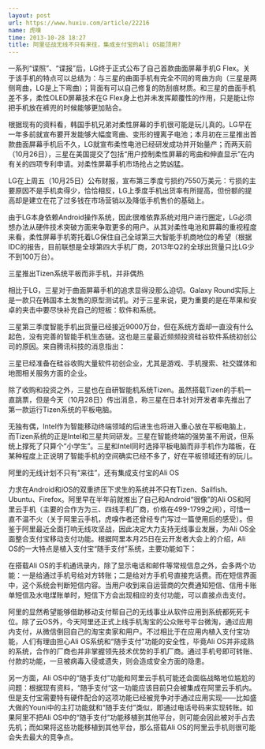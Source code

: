 ```yaml
---
layout: post
url: https://www.huxiu.com/article/22216
name: 虎嗅
time: 2013-10-28 18:27
title: 阿里征战无线不只有来往，集成支付宝的Ali OS能顶用?
---
```

一系列“谍照”、“谍报”后，LG终于正式公布了自己首款曲面屏幕手机G Flex。关于该手机的特点可以总结为：与三星的曲面手机有完全不同的弯曲方向（三星是两侧弯曲，LG是上下弯曲）；背面有可以自己修复的防刮痕材质。和三星的曲面手机差不多，柔性OLED屏幕技术在G Flex身上也并未发挥颠覆性的作用，只是能让你把手机放在裤兜的时候能够更加贴合。

根据现有的资料看，韩国手机兄弟对柔性屏幕的手机很可能是玩儿真的。LG早在一年多前就宣布要开发能够大幅度弯曲、变形的锂离子电池；本月初在三星推出首款曲面屏幕手机后不久，LG就宣布柔性电池已经研发成功并开始量产；而两天前（10月26日），三星在美国提交了包括“用户控制柔性屏幕的弯曲和伸直显示”在内有关的四项专利申请。对柔性屏幕手机市场抢占之势凶猛。

LG在上周五（10月25日）公布财报，宣布第三季度亏损约7550万美元：亏损的主要原因不是手机卖得少，恰恰相反，LG上季度手机出货率有所提高，但份额的提高却是建立在花了过多钱在市场营销以及降低手机售价的基础上。

由于LG本身依赖Android操作系统，因此很难依靠系统对用户进行圈定，LG必须想办法从硬件技术突破方面来争取更多的用户。从其对柔性电池和屏幕的重视程度来看，柔性屏幕手机寄托着LG保住自己全球第三大智能手机商地位的希望（根据IDC的报告，目前联想是全球第四大手机厂商，2013年Q2的全球出货量只比LG少不到100万台）。

三星推出Tizen系统平板而非手机，并非偶热

相比于LG，三星对于曲面屏幕手机的追求显得没那么迫切。Galaxy Round实际上是一款只在韩国本土发售的原型测试机。对于三星来说，更为重要的是在苹果和安卓的夹击中要尽快补充自己的短板：软件和系统。

三星第三季度智能手机出货量已经接近9000万台，但在系统方面却一直没有什么起色，没有完善的智能手机生态链。这也是三星最近频频投资硅谷软件系统初创公司的原因。来自腾讯科技的消息指出：

三星已经准备在硅谷收购大量软件初创企业，尤其是游戏、手机搜索、社交媒体和地图相关服务方面的企业。

除了收购和投资之外，三星也在自研智能机系统Tizen。虽然搭载Tizen的手机一直跳票，但是今天（10月28日）传出消息，称三星在日本针对开发者率先推出了第一款运行Tizen系统的平板电脑。

无独有偶，Intel作为智能移动终端领域的后进生也将进入重心放在平板电脑上，而Tizen系统的正是Intel和三星共同研发。三星在智能终端的强势虽不用说，但系统上撑死了只算个“小学生”。三星和Intel同时选择平板电脑而非手机作为踏板，在某种程度上正说明了智能手机的空间确实已经不多了，好在平板领域还有的玩儿。

阿里的无线计划不只有“来往”，还有集成支付宝的Ali OS

力求在Android和iOS的双重挤压下求生的系统并不只有Tizen、Sailfish、Ubuntu、Firefox。阿里早在半年前就推出了自己和Android“很像”的Ali OS和阿里云手机（主要的合作方为三、四线手机厂商，价格在499-1799之间），可惜一直不温不火（关于阿里云手机，虎嗅作者还曾经专门写过一篇使用后的感受）。但鉴于阿里最近全面打响无线攻坚战，因此决定大力支持无线事业发展，为Ali OS全面整合支付宝移动支付功能。根据阿里本月25日在云开发者大会上的介绍，Ali OS的一大特点是植入支付宝“随手支付”系统，主要功能如下：

在搭载Ali OS的手机通讯录内，除了显示电话和邮件等常规信息之外，会多两个功能：一是给通过手机号给对方转账；二是给对方手机号直接充话费。而在短信界面中，这个系统会判断短信内容。当用户收到来自运营商的欠费通知短信、信用卡账单短信及水电煤账单时，短信下方会出现相应的支付功能，可以直接点击支付。

阿里的显然希望能够借助移动支付帮自己的无线事业从软件应用到系统都死死卡位。除了云OS外，今天阿里还正式上线手机淘宝的公众账号平台微淘，通过应用内支付，从微信倒回自己的淘宝卖家和用户。不过相比于在应用内植入支付宝功能，人们有理由担心Ali OS系统和“随手支付”功能的安全性，毕竟Ali OS并非成熟的系统，合作的厂商也并非掌握领先技术优势的手机厂商。通过手机号即可转账、付款的功能，一旦被病毒入侵或遗失，则会造成安全方面的隐患。

另一方面，Ali OS中的“随手支付”功能和阿里云手机可能还会面临战略地位尴尬的问题：根据现有资料，“随手支付“这一功能应该目前只会被集成在阿里云手机内。但是支付宝需要特有硬件配合的这项功能已经被竞争对手通过应用实现——比如盛大做的Youni中的主打功能就和“随手支付”类似，即通过电话号码来实现转账。如果阿里不把Ali OS中的“随手支付“功能移植到其他平台，则可能会因此被对手占去先机；而如果将这些功能移植到其他平台，那么搭载Ali OS的阿里云手机则很可能会失去最大的竞争点。

